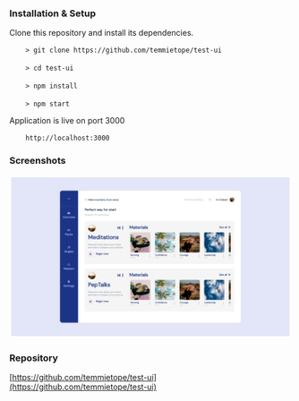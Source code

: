 ### Installation & Setup

  Clone this repository and install its dependencies.

        > git clone https://github.com/temmietope/test-ui

        > cd test-ui

        > npm install

        > npm start

  Application is live on port 3000

        http://localhost:3000


### Screenshots

![](./public/images/screenshot.jpg)


### Repository

[https://github.com/temmietope/test-ui](https://github.com/temmietope/test-ui)
